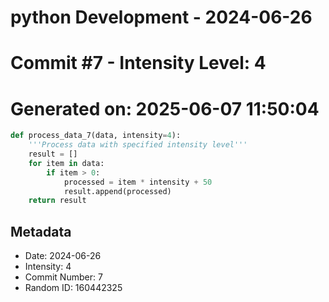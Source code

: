 ﻿# python Development - 2024-06-26
# Commit #7 - Intensity Level: 4
# Generated on: 2025-06-07 11:50:04
```python
def process_data_7(data, intensity=4):
    '''Process data with specified intensity level'''
    result = []
    for item in data:
        if item > 0:
            processed = item * intensity + 50
            result.append(processed)
    return result
```
## Metadata
- Date: 2024-06-26
- Intensity: 4
- Commit Number: 7
- Random ID: 160442325
